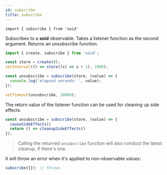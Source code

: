 ```yaml
---
id: subscribe
title: subscribe
---
```


`import { subscribe } from 'xoid'`

Subscribes to a **xoid** observable. Takes a listener function as the second argument. Returns an unsubscribe function.

```js
import { create, subscribe } from 'xoid';

const store = create(0);
setInterval(() => store((s) => s + 1), 1000);

const unsubscribe = subscribe(store, (value) => {
  console.log('elapsed seconds: ', value);
});

setTimeout(unsubscribe, 10000);
```

The return value of the listener function can be used for cleaning up side effects.

```js
const unsubscribe = subscribe(store, (value) => {
  causeSideEffects()
  return () => cleanupSideEffects()
});
```
> Calling the returned `unsubscribe` function will also conduct the latest cleanup, if there's one.

It will throw an error when it's applied to non-observable values:

```js
subscribe({}); // throws
```
